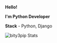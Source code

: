**Hello!**

**I'm Python Developer**

**Stack** - Python, Django

![bity3pip Stats](https://github-readme-stats.vercel.app/api?username=bity3pip&show_icons=true&theme=highcontrast)

